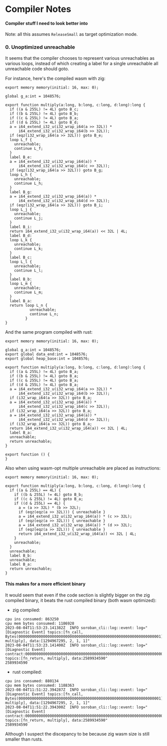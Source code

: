 # Compiler Notes

#### Compiler stuff I need to look better into

Note: all this assumes `ReleaseSmall` as target optimization mode.


### 0. Unoptimized unreachable

It seems that the compiler chooses to represent various unreachables as various loops, instead of which creating a label for a single unreachable all unreachable code should goto.

For instance, here's the compiled wasm with zig:

```
export memory memory(initial: 16, max: 0);

global g_a:int = 1048576;

export function multiply(a:long, b:long, c:long, d:long):long {
  if ((a & 255L) != 4L) goto B_c;
  if ((b & 255L) != 4L) goto B_b;
  if ((c & 255L) != 4L) goto B_a;
  if ((d & 255L) != 4L) goto B_d;
  a = i64_extend_i32_u(i32_wrap_i64(a >> 32L)) *
      i64_extend_i32_u(i32_wrap_i64(b >> 32L));
  if (eqz(i32_wrap_i64(a >> 32L))) goto B_e;
  loop L_f {
    unreachable;
    continue L_f;
  }
  label B_e:
  a = i64_extend_i32_u(i32_wrap_i64(a)) *
      i64_extend_i32_u(i32_wrap_i64(c >> 32L));
  if (eqz(i32_wrap_i64(a >> 32L))) goto B_g;
  loop L_h {
    unreachable;
    continue L_h;
  }
  label B_g:
  a = i64_extend_i32_u(i32_wrap_i64(a)) *
      i64_extend_i32_u(i32_wrap_i64(d >> 32L));
  if (eqz(i32_wrap_i64(a >> 32L))) goto B_i;
  loop L_j {
    unreachable;
    continue L_j;
  }
  label B_i:
  return i64_extend_i32_u(i32_wrap_i64(a)) << 32L | 4L;
  label B_d:
  loop L_k {
    unreachable;
    continue L_k;
  }
  label B_c:
  loop L_l {
    unreachable;
    continue L_l;
  }
  label B_b:
  loop L_m {
    unreachable;
    continue L_m;
  }
  label B_a:
  return loop L_n {
           unreachable;
           continue L_n;
         }
}
```

And the same program compiled with rust:

```
export memory memory(initial: 16, max: 0);

global g_a:int = 1048576;
export global data_end:int = 1048576;
export global heap_base:int = 1048576;

export function multiply(a:long, b:long, c:long, d:long):long {
  if ((a & 255L) != 4L) goto B_a;
  if ((b & 255L) != 4L) goto B_a;
  if ((c & 255L) != 4L) goto B_a;
  if ((d & 255L) != 4L) goto B_a;
  a = i64_extend_i32_u(i32_wrap_i64(a >> 32L)) *
      i64_extend_i32_u(i32_wrap_i64(b >> 32L));
  if (i32_wrap_i64(a >> 32L)) goto B_a;
  a = i64_extend_i32_u(i32_wrap_i64(a)) *
      i64_extend_i32_u(i32_wrap_i64(c >> 32L));
  if (i32_wrap_i64(a >> 32L)) goto B_a;
  a = i64_extend_i32_u(i32_wrap_i64(a)) *
      i64_extend_i32_u(i32_wrap_i64(d >> 32L));
  if (i32_wrap_i64(a >> 32L)) goto B_a;
  return i64_extend_i32_u(i32_wrap_i64(a)) << 32L | 4L;
  label B_a:
  unreachable;
  return unreachable;
}

export function () {
}

```

Also when using wasm-opt multiple unreachable are placed as instructions:

```
export memory memory(initial: 16, max: 0);

export function multiply(a:long, b:long, c:long, d:long):long {
  if ((a & 255L) == 4L) {
    if ((b & 255L) != 4L) goto B_b;
    if ((c & 255L) != 4L) goto B_a;
    if ((d & 255L) == 4L) {
      a = (a >> 32L) * (b >> 32L);
      if (eqz(eqz(a >> 32L))) { unreachable }
      a = i64_extend_i32_u(i32_wrap_i64(a)) * (c >> 32L);
      if (eqz(eqz(a >> 32L))) { unreachable }
      a = i64_extend_i32_u(i32_wrap_i64(a)) * (d >> 32L);
      if (eqz(eqz(a >> 32L))) { unreachable }
      return i64_extend_i32_u(i32_wrap_i64(a)) << 32L | 4L;
    }
    unreachable;
  }
  unreachable;
  label B_b:
  unreachable;
  label B_a:
  return unreachable;
}
```

#### This makes for a more efficient binary

It would seem that even if the code section is slightly bigger on the zig compiled binary, it beats the rust compiled binary (both wasm optimized):
- zig compiled:

```
cpu ins consumed: 863250
cpu mem bytes consumed: 1186928
2023-08-04T11:53:23.141382Z  INFO soroban_cli::log::event: log="[Diagnostic Event] topics:[fn_call, Bytes(0000000000000000000000000000000000000000000000000000000000000001), multiply], data:[1294967295, 2, 1, 1]"
2023-08-04T11:53:23.141400Z  INFO soroban_cli::log::event: log="[Diagnostic Event] contract:0000000000000000000000000000000000000000000000000000000000000001, topics:[fn_return, multiply], data:2589934590"
2589934590
```

- rust compiled:

```
cpu ins consumed: 880134
cpu mem bytes consumed: 1188363
2023-08-04T11:51:22.394287Z  INFO soroban_cli::log::event: log="[Diagnostic Event] topics:[fn_call, Bytes(0000000000000000000000000000000000000000000000000000000000000001), multiply], data:[1294967295, 2, 1, 1]"
2023-08-04T11:51:22.394300Z  INFO soroban_cli::log::event: log="[Diagnostic Event] contract:0000000000000000000000000000000000000000000000000000000000000001, topics:[fn_return, multiply], data:2589934590"
2589934590
```

Although I suspect the discepancy to be because zig wasm size is still smaller than rusts.
